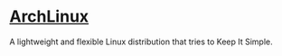 # <a href=https://www.archlinux.org/>ArchLinux</a>
A lightweight and flexible Linux distribution that tries to Keep It Simple.